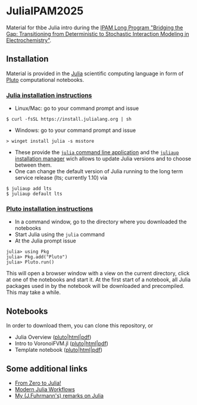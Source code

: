 # JuliaIPAM2025

Material for thbe  Julia intro during the [IPAM Long Program
"Bridging the Gap: Transitioning from Deterministic to Stochastic Interaction Modeling in Electrochemistry"](https://www.ipam.ucla.edu/programs/long-programs/bridging-the-gap-transitioning-from-deterministic-to-stochastic-interaction-modeling-in-electrochemistry/).

## Installation

Material is provided in the [Julia](https://julialang.org) scientific computing language in form of [Pluto](https://plutojl.org) computational notebooks.

### [Julia installation instructions](https://julialang.org/downloads)
  - Linux/Mac: go to your command prompt and issue
```
$ curl -fsSL https://install.julialang.org | sh
```

  - Windows: go to your command prompt and issue
```
> winget install julia -s msstore
```
  - These provide the [`julia` command  line application](https://docs.julialang.org/en/v1/manual/command-line-interface/) and the [`juliaup` installation manager](https://github.com/JuliaLang/juliaup?tab=readme-ov-file#using-juliaup) wich allows to update Julia versions and to choose between them. 
  - One can change the default version of Julia running to the long term service release (lts; currently 1.10) via
```
$ juliaup add lts
$ juliaup default lts
```
  
  
### [Pluto installation instructions](https://plutojl.org/#install)
- In a command window, go to the directory where you downloaded the notebooks
- Start Julia using the `julia` command
- At the Julia prompt issue
```
julia> using Pkg
julia> Pkg.add("Pluto")
julia> Pluto.run()
```
This will open a browser window with a view on the current directory, click at one of the notebooks and start it.
At the first start of a notebook, all Julia packages used in by the notebook will be downloaded and precompiled. This may take
a while.


## Notebooks
In order to download them, you can clone this repository, or 

- Julia Overview ([pluto](https://raw.githubusercontent.com/j-fu/VoronoiFVOT/refs/heads/main/JuliaOverview-jl1.12.jl)|[html](https://www.wias-berlin.de/people/fuhrmann/blobs/JuliaOverview-jl1.12.html)|[pdf](https://www.wias-berlin.de/people/fuhrmann/blobs/JuliaOverview-jl1.12.pdf))
- Intro to VoronoiFVM.jl  ([pluto](https://raw.githubusercontent.com/j-fu/VoronoiFVOT/refs/heads/main/VoronoiFVMIntro-jl1.12.jl)|[html](https://www.wias-berlin.de/people/fuhrmann/blobs/VoronoiFVMIntro-jl1.12.html)|[pdf](https://www.wias-berlin.de/people/fuhrmann/blobs/VoronoiFVMIntro-jl1.12.pdf))
- Template notebook  ([pluto](https://raw.githubusercontent.com/j-fu/VoronoiFVOT/refs/heads/main/VoronoiFVMTemplate-jl1.12.jl)|[html](https://www.wias-berlin.de/people/fuhrmann/blobs/VoronoiFVMTemplate-jl1.12.html)|[pdf](https://www.wias-berlin.de/people/fuhrmann/blobs/VoronoiFVMTemplate-jl1.12.pdf))

## Some additional links

- [From Zero to Julia!](https://techytok.com/from-zero-to-julia/)
- [Modern Julia Workflows](https://modernjuliaworkflows.org/)
- [My (J.Fuhrmann's) remarks on Julia](https://j-fu.github.io/marginalia/julia/)
